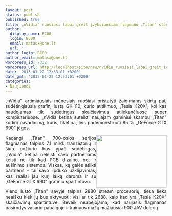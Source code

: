 ```yaml
---
layout: post
status: publish
published: true
title: „nVidia" ruošiasi labai greit įvyksiančiam flagmano „Titan" startui
author:
  display_name: BC00
  login: BC00
  email: matasx@one.lt
  url: ''
author_login: BC00
author_email: matasx@one.lt
wordpress_id: 7332
wordpress_url: http://localhost/site/new/nvidia_ruosiasi_labai_greit_ivyksianciam_flagmano_titan_startui/
date: '2013-01-22 12:33:01 +0200'
date_gmt: '2013-01-22 12:33:01 +0200'
categories:
- Naujienos
---
```

<p style="text-align: justify;">
	&bdquo;nVidia&quot; artimiausiais mėnesiais ruo&scaron;iasi pristatyti žaidimams skirtą patį sudėtingiausią grafinį lustą GK-110, kurio atitikmuo, &bdquo;Tesla K20X&quot;, kol kas naudojamas tik sudėtingus skaičiavimus atliekančiuose super kompiuteriuose. &bdquo;nVidia ketina suteikti naujajam gaminiui skambų &bdquo;Titan&quot; kodinį pavadinimą, kuris, tikėtina, leis pademonstruoti 85 % &bdquo;GeForce GTX 690&quot; jėgos.</p>
<p style="text-align: justify;">
	<img alt="" src="http://technews.lt/userfiles/nvidiatesla.jpg" style="width: 220px; height: 164px; float: right;" />Kadangi &bdquo;Titan&quot; 700-osios serijos flagmanas talpins 7.1 mlrd. tranzistorių ir &scaron;iuo požiūriu bus ypač sudėtingas, &bdquo;nVidia&quot; ketina neleisti savo partneriams keisti ne tik kad PCB dizaino, bet ir au&scaron;inimo sistemos. Viskas, ką galės atlikti partneris - tai savo lipduko užklijavimas, kas realiai jau kurį laiką daroma ir su &bdquo;GeForce GTX 690&quot; grafiniu spartintuvu.</p>
<p style="text-align: justify;">
	Vieno lusto &bdquo;Titan&quot; savyje talpins 2880 stream procesorių, tiesa lieka neai&scaron;ku kiek jų bus aktyvuoti: visi ar tik 2688, kaip kad yra &bdquo;Tesla K20X&quot; skaičiavimų spartintuve. Beveik neabejojama, kad naujasis flagmanas pasirodys vasario pabaigoje ir kainuos mažų mažiausiai 900 JAV dolerių.</p>
